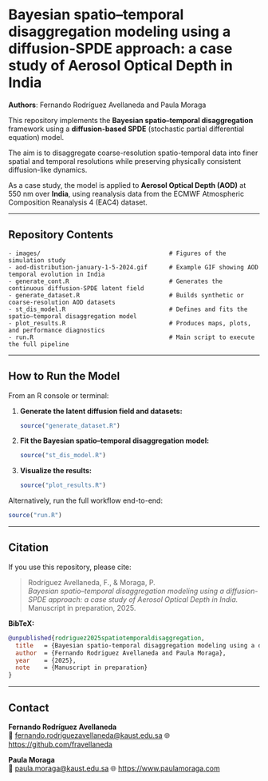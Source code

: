 # Bayesian spatio–temporal disaggregation modeling using a diffusion-SPDE approach: a case study of Aerosol Optical Depth in India

**Authors**: Fernando Rodríguez Avellaneda and Paula Moraga  

This repository implements the **Bayesian spatio–temporal disaggregation** framework using a **diffusion-based SPDE** (stochastic partial differential equation) model.  

The aim is to disaggregate coarse-resolution spatio-temporal data into finer spatial and temporal resolutions while preserving physically consistent diffusion-like dynamics.  

As a case study, the model is applied to **Aerosol Optical Depth (AOD)** at 550 nm over **India**, using reanalysis data from the ECMWF Atmospheric Composition Reanalysis 4 (EAC4) dataset.

---

## Repository Contents

```
- images/                                    # Figures of the simulation study
- aod-distribution-january-1-5-2024.gif      # Example GIF showing AOD temporal evolution in India
- generate_cont.R                            # Generates the continuous diffusion-SPDE latent field
- generate_dataset.R                         # Builds synthetic or coarse-resolution AOD datasets
- st_dis_model.R                             # Defines and fits the spatio–temporal disaggregation model
- plot_results.R                             # Produces maps, plots, and performance diagnostics
- run.R                                      # Main script to execute the full pipeline
```

---

## How to Run the Model

From an R console or terminal:

1. **Generate the latent diffusion field and datasets:**

   ```r
   source("generate_dataset.R")
   ```

2. **Fit the Bayesian spatio–temporal disaggregation model:**

   ```r
   source("st_dis_model.R")
   ```

3. **Visualize the results:**

   ```r
   source("plot_results.R")
   ```

Alternatively, run the full workflow end-to-end:

```r
source("run.R")
```

---

## Citation

If you use this repository, please cite:

> Rodríguez Avellaneda, F., & Moraga, P.  
> *Bayesian spatio–temporal disaggregation modeling using a diffusion-SPDE approach: a case study of Aerosol Optical Depth in India.*  
> Manuscript in preparation, 2025.

**BibTeX:**
```bibtex
@unpublished{rodriguez2025spatiotemporaldisaggregation,
  title   = {Bayesian spatio-temporal disaggregation modeling using a diffusion-SPDE approach: a case study of Aerosol Optical Depth in India},
  author  = {Fernando Rodriguez Avellaneda and Paula Moraga},
  year    = {2025},
  note    = {Manuscript in preparation}
}
```

---

## Contact

**Fernando Rodríguez Avellaneda**  
📧 fernando.rodriguezavellaneda@kaust.edu.sa
🌐 https://github.com/fravellaneda

**Paula Moraga**  
📧 paula.moraga@kaust.edu.sa
🌐 https://www.paulamoraga.com
